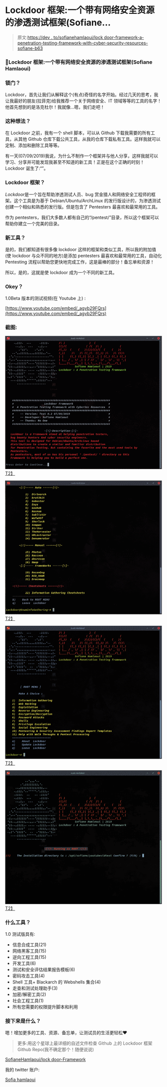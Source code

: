 # Lockdoor 框架:一个带有网络安全资源的渗透测试框架(Sofiane…

> 原文:[https://dev . to/sofianehamlaoui/lock door-framework-a-penetration-testing-framework-with-cyber-security-resources-sofiane-b63](https://dev.to/sofianehamlaoui/lockdoor-framework-a-penetration-testing-framework-with-cyber-security-resources-sofiane-b63)

### [](#lockdoor-framework-a-penetration-testing-framework-with-cyber-security-resources-sofiane-hamlaoui)🔐Lockdoor 框架:一个带有网络安全资源的渗透测试框架(Sofiane Hamlaoui)

### [](#lockdoor-)**锁门**？

Lockdoor，首先让我们从解释这个(有点)奇怪的名字开始。经过几天的思考，我让我最好的朋友(拉菲克)给我推荐一个关于网络安全、IT 领域等等的工具的名字！他首先想到的是洛克杜尔！我就像…嗯，我们走吧！

### [](#the-idea-)**这种想法？**

在 Lockdoor 之前，我有一个 shell 脚本，可以从 Github 下载我需要的所有工具，从其他 Github 仓库下载公共工具，从我的仓库下载私有工具。这样我就可以定制、添加和删除工具等等。

有一天(07/09/2019)我说，为什么不制作一个框架并与他人分享，这样我就可以学习、分享并可能发现我甚至不知道的新工具！正是在这个正确的时刻！Lockdoor 诞生了:“”。

### [](#lockdoor-framework-)Lockdoor 框架？

*Lockdoor*是一个旨在帮助渗透测试人员、bug 赏金猎人和网络安全工程师的框架。这个工具是为基于 Debian/Ubuntu/ArchLinux 的发行版设计的，为渗透测试创建一个相似和熟悉的发行版。但是包含了 Pentesters 最喜欢和最常用的工具。

作为 pentesters，我们大多数人都有自己的“/pentest/”目录，所以这个框架可以帮助你建立一个完美的目录。

### [](#a-new-tool-)新工具？

是的，我们都知道有很多像 lockdoor 这样的框架和类似工具，所以我的附加值(使 lockdoor 与众不同的地方)是添加 pentesters 最喜欢和最常用的工具，自动化 Pentesting 流程以帮助您更快地完成工作，这是最棒的部分！备忘单和资源！

所以，是的，这就是使 lockdoor 成为一个不同的新工具。

### [](#okey-)Okey？

1.0Beta 版本的测试视频(在 Youtube 上) :

[https://www.youtube.com/embed/_agvb29FQrs](https://www.youtube.com/embed/_agvb29FQrs)

### [](#screenshots-)截图:

[![](img/a9046f7c4e92c23b65ea8daf9dc142be.png)T2】](https://res.cloudinary.com/practicaldev/image/fetch/s--PJoaF4R5--/c_limit%2Cf_auto%2Cfl_progressive%2Cq_auto%2Cw_880/https://cdn-images-1.medium.com/max/878/1%2A8BwpxJtcrjjbWO_eueirxg.png)

[![](img/16edfc5f900cc15b44a9a735b4b50d5e.png)T2】](https://res.cloudinary.com/practicaldev/image/fetch/s--xMNglKya--/c_limit%2Cf_auto%2Cfl_progressive%2Cq_auto%2Cw_880/https://cdn-images-1.medium.com/max/878/1%2Azt7TuVMM-QUSIuI_yV77ig.png)

[![](img/06c9c1e37dceadb74466c4cb770c8927.png)T2】](https://res.cloudinary.com/practicaldev/image/fetch/s--gTDl_p2Z--/c_limit%2Cf_auto%2Cfl_progressive%2Cq_auto%2Cw_880/https://cdn-images-1.medium.com/max/877/1%2Arh8RgHEhGuciOWeWJQzzVA.png)

[![](img/453153312d81b3ef3714ba3ae08bffbd.png)T2】](https://res.cloudinary.com/practicaldev/image/fetch/s--xNyg6V4p--/c_limit%2Cf_auto%2Cfl_progressive%2Cq_auto%2Cw_880/https://cdn-images-1.medium.com/max/877/1%2AnkdnyLxmVmQtMSxLSWtFEw.png)

### [](#what-tools-)什么工具？

1.0 测试版具有:

*   信息合成工具(21)
*   网络黑客工具(15)
*   逆向工程工具(15)
*   开发工具(6)
*   测试和安全评估结果报告模板(6)
*   密码攻击工具(4)
*   Shell 工具+ Blackarch 的 Webshells 集合(4)
*   走查和测试处理助手(3)
*   加密/解密工具(2)
*   社会工程工具(1)
*   所有您需要的权限提升脚本和利用

### [](#whats-next-)接下来是什么？

嗯！增加更多的工具、资源、备忘单，让测试员的生活更轻松❤

> 更多:用这个星球上最详细的自述文件检查 Github 上的 Lockdoor 框架 Github Repo(我不确定那个！随便说说)

[SofianeHamlaoui/lock door-Framework](https://github.com/SofianeHamlaoui/Lockdoor-Framework)

我的 twitter 账户:

[Sofia hamlaoui](https://twitter.com/S0fianeHamlaoui)